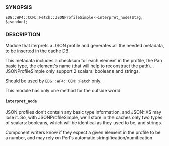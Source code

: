 
### SYNOPSIS

    EDG::WP4::CCM::Fetch::JSONProfileSimple->interpret_node($tag, $jsondoc);

### DESCRIPTION

Module that iterprets a JSON profile and generates all the needed
metadata, to be inserted in the cache DB.

This metadata includes a checksum for each element in the profile, the
Pan basic type, the element's name (that will help to reconstruct the path)...
JSONProfileSimple only support 2 scalars: booleans and strings.

Should be used by `EDG::WP4::CCM::Fetch` only.

This module has only one method for the outside world:

#### `interpret_node`

JSON profiles don't contain any basic type information, and JSON::XS
may lose it. So, with JSONProfileSimple, we'll store in the caches only two types
of scalars: booleans, which will be identical as they used to be, and
strings.

Component writers know if they expect a given element in the profile
to be a number, and may rely on Perl's automatic
stringification/numification.
